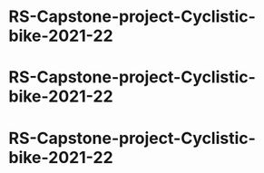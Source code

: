 # RS-Capstone-project-Cyclistic-bike-2021-22
# RS-Capstone-project-Cyclistic-bike-2021-22
# RS-Capstone-project-Cyclistic-bike-2021-22
